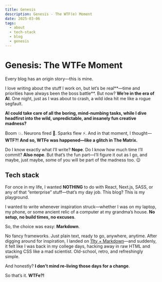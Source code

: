 ```yaml
---
title: Genesis
description: Genesis - The WTF(e) Moment
date: 2025-03-06
tags:
  - about
  - tech-stack
  - blog
  - genesis
---
```


# Genesis: The WTFe Moment

Every blog has an origin story—this is mine.

I love writing about the stuff I work on, but let’s be real**—time and priorities have always been the boss battle**. But now? **We’re in the era of AI**. One night, just as I was about to crash, a wild idea hit me like a rogue segfault.

**AI could take care of all the boring, mind-numbing tasks, while I dive headfirst into the wild, unpredictable, and insanely fun creative madness?**

Boom 💥. Neurons fired 🧠. Sparks flew ⚡. And in that moment, I thought—**WTF?!**
**And so, WTFe was happened—like a glitch in The Matrix.**

Do I know exactly what I’ll write? **Nope**. Do I know how much time I’ll commit? **Also nope**. But that’s the fun part—I’ll figure it out as I go, and maybe, just maybe, some of you will be part of the madness too. 😉

## Tech stack
For once in my life, I wanted **NOTHING** to do with React, Next.js, SASS, or any of that “enterprise” stuff—that’s my day job. This blog? This is my playground.

I wanted to write whenever inspiration struck—whether I was on my laptop, my phone, or some ancient relic of a computer at my grandma’s house. **No setup, no build times, no excuses**.

So, the choice was easy: **Markdown**.

No fancy frameworks. Just plain text, ready to go, anywhere, anytime. After digging around for inspiration, I landed on [11ty + Markdown](https://www.11ty.dev/docs/languages/markdown/)—and suddenly, it felt like I was back in my college days, hacking away in raw HTML and stacking CSS like a mad scientist. Old-school, retro, and refreshingly simple.

And honestly? **I don’t mind re-living those days for a change**.

So that’s it. **WTFe?!**